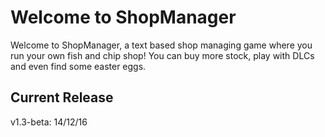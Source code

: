 # Welcome to ShopManager
Welcome to ShopManager, a text based shop managing game where you run your own fish and chip shop! You can buy more stock, play with DLCs and even find some easter eggs.

## Current Release
v1.3-beta: 14/12/16
